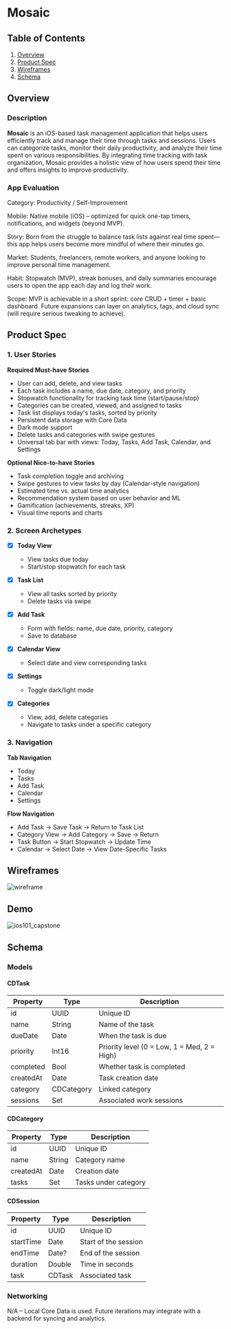 # Mosaic

## Table of Contents

1. [Overview](#Overview)
2. [Product Spec](#Product-Spec)
3. [Wireframes](#Wireframes)
4. [Schema](#Schema)

## Overview

### Description

**Mosaic** is an iOS-based task management application that helps users efficiently track and manage their time through tasks and sessions. Users can categorize tasks, monitor their daily productivity, and analyze their time spent on various responsibilities. By integrating time tracking with task organization, Mosaic provides a holistic view of how users spend their time and offers insights to improve productivity.

### App Evaluation

Category: Productivity / Self-Improvement

Mobile: Native mobile (iOS) – optimized for quick one-tap timers, notifications, and widgets (beyond MVP).

Story: Born from the struggle to balance task lists against real time spent—this app helps users become more mindful of where their minutes go.

Market: Students, freelancers, remote workers, and anyone looking to improve personal time management.

Habit: Stopwatch (MVP), streak bonuses, and daily summaries encourage users to open the app each day and log their work.

Scope: MVP is achievable in a short sprint: core CRUD + timer + basic dashboard. Future expansions can layer on analytics, tags, and cloud sync (will require serious tweaking to achieve).

## Product Spec

### 1. User Stories

**Required Must-have Stories**
- User can add, delete, and view tasks
- Each task includes a name, due date, category, and priority
- Stopwatch functionality for tracking task time (start/pause/stop)
- Categories can be created, viewed, and assigned to tasks
- Task list displays today's tasks, sorted by priority
- Persistent data storage with Core Data
- Dark mode support
- Delete tasks and categories with swipe gestures
- Universal tab bar with views: Today, Tasks, Add Task, Calendar, and Settings

**Optional Nice-to-have Stories**
- Task completion toggle and archiving
- Swipe gestures to view tasks by day (Calendar-style navigation)
- Estimated time vs. actual time analytics
- Recommendation system based on user behavior and ML
- Gamification (achievements, streaks, XP)
- Visual time reports and charts

### 2. Screen Archetypes

- [X] **Today View**
  * View tasks due today
  * Start/stop stopwatch for each task

- [X] **Task List**
  * View all tasks sorted by priority
  * Delete tasks via swipe

- [X] **Add Task**
  * Form with fields: name, due date, priority, category
  * Save to database

- [X] **Calendar View**
  * Select date and view corresponding tasks

- [X] **Settings**
  * Toggle dark/light mode

- [X] **Categories**
  * View, add, delete categories
  * Navigate to tasks under a specific category

### 3. Navigation

**Tab Navigation**
- Today
- Tasks
- Add Task
- Calendar
- Settings

**Flow Navigation**
- Add Task → Save Task → Return to Task List
- Category View → Add Category → Save → Return
- Task Button → Start Stopwatch → Update Time
- Calendar → Select Date → View Date-Specific Tasks

## Wireframes

![wireframe](https://github.com/user-attachments/assets/e4b66cd4-b57f-4dcf-bc14-a9a3ac48049f)

## Demo
![ios101_capstone](https://github.com/user-attachments/assets/5ee80f9f-4cca-4c7d-8acf-cde3d169014b)

## Schema 

### Models

#### CDTask
| Property      | Type      | Description                      |
|---------------|-----------|----------------------------------|
| id            | UUID      | Unique ID                        |
| name          | String    | Name of the task                 |
| dueDate       | Date      | When the task is due             |
| priority      | Int16     | Priority level (0 = Low, 1 = Med, 2 = High) |
| completed     | Bool      | Whether task is completed        |
| createdAt     | Date      | Task creation date               |
| category      | CDCategory| Linked category                  |
| sessions      | Set<CDSession> | Associated work sessions   |

#### CDCategory
| Property  | Type   | Description               |
|-----------|--------|---------------------------|
| id        | UUID   | Unique ID                 |
| name      | String | Category name             |
| createdAt | Date   | Creation date             |
| tasks     | Set<CDTask> | Tasks under category  |

#### CDSession
| Property  | Type   | Description               |
|-----------|--------|---------------------------|
| id        | UUID   | Unique ID                 |
| startTime | Date   | Start of the session      |
| endTime   | Date?  | End of the session        |
| duration  | Double | Time in seconds           |
| task      | CDTask | Associated task           |

### Networking

N/A – Local Core Data is used. Future iterations may integrate with a backend for syncing and analytics.
